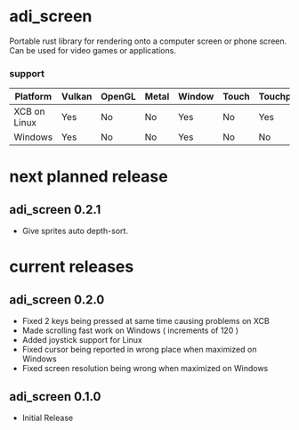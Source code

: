 # adi_screen
Portable rust library for rendering onto a computer screen or phone screen.  Can
be used for video games or applications.

### support

| Platform              | Vulkan | OpenGL | Metal | Window | Touch | Touchpad | Mouse | Keyboard | Joystick |
|-----------------------|--------|--------|-------|--------|-------|----------|-------|----------|----------|
| XCB on Linux          | Yes    | No     | No    | Yes    | No    | Yes      | Yes   | Yes      | Yes      |
| Windows               | Yes    | No     | No    | Yes    | No    | No       | Yes   | Yes      | No       |

# next planned release

## adi_screen 0.2.1
* Give sprites auto depth-sort.

# current releases

## adi_screen 0.2.0
* Fixed 2 keys being pressed at same time causing problems on XCB
* Made scrolling fast work on Windows ( increments of 120 )
* Added joystick support for Linux
* Fixed cursor being reported in wrong place when maximized on Windows
* Fixed screen resolution being wrong when maximized on Windows

## adi_screen 0.1.0
* Initial Release

